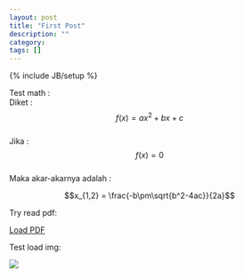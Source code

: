 ```yaml
---
layout: post
title: "First Post"
description: ""
category: 
tags: []
---
```

{% include JB/setup %}

Test math :  
Diket : $$f(x)=ax^2+bx+c$$  
Jika : $$f(x)=0$$  
Maka akar-akarnya adalah :

$$x_{1,2} = \frac{-b\pm\sqrt{b^2-4ac}}{2a}$$

Try read pdf:

<a class="btn btn-default" href="{{ HOME_PATH }}pdfjs/web/viewer.html?file=assets/tugas-5.pdf" target="_blank">Load PDF</a>

Test load img:

<img src="{{ HOME_PATH }}assets/images/kuda1.jpg" class="img-responsive" />

